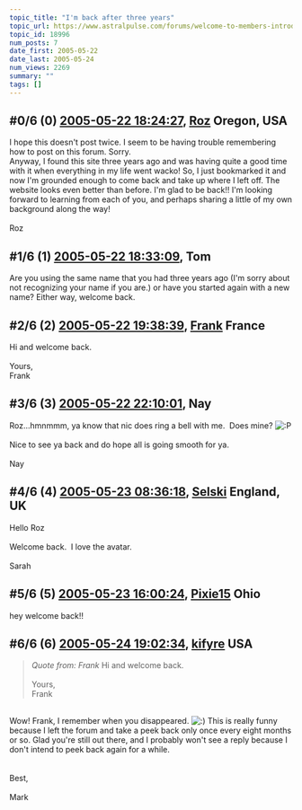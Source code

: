 ```yaml
---
topic_title: "I'm back after three years"
topic_url: https://www.astralpulse.com/forums/welcome-to-members-introductions!/i-m-back-after-three-years
topic_id: 18996
num_posts: 7
date_first: 2005-05-22
date_last: 2005-05-24
num_views: 2269
summary: ""
tags: []
---
```


## \#0/6 (0) [2005-05-22 18:24:27](https://www.astralpulse.com/forums/index.php?msg=163810), [Roz](https://www.astralpulse.com/forums/profile/?u=9089) Oregon, USA ##
<section>
I hope this doesn't post twice. I seem to be having trouble remembering how to post on this forum. Sorry.
<br>
Anyway, I found this site three years ago and was having quite a good time with it when everything in my life went wacko! So, I just bookmarked it and now I'm grounded enough to come back and take up where I left off. The website looks even better than before. I'm glad to be back!! I'm looking forward to learning from each of you, and perhaps sharing a little of my own background along the way!
<br>
<br>
Roz
</section>

## \#1/6 (1) [2005-05-22 18:33:09](https://www.astralpulse.com/forums/index.php?msg=163814), Tom  ##
<section>
Are you using the same name that you had three years ago (I'm sorry about not recognizing your name if you are.) or have you started again with a new name? Either way, welcome back.
</section>

## \#2/6 (2) [2005-05-22 19:38:39](https://www.astralpulse.com/forums/index.php?msg=163822), [Frank](https://www.astralpulse.com/forums/profile/?u=359) France ##
<section>
Hi and welcome back.
<br>
<br>
Yours,
<br>
Frank
</section>

## \#3/6 (3) [2005-05-22 22:10:01](https://www.astralpulse.com/forums/index.php?msg=163837), Nay  ##
<section>
Roz...hmnmmm, ya know that nic does ring a bell with me.  Does mine?
<img alt=":P" class="smiley" src="https://www.astralpulse.com/forums/Smileys/fugue/tongue.png" title="Tongue"/>
<br>
<br>
Nice to see ya back and do hope all is going smooth for ya.
<br>
<br>
Nay
</section>

## \#4/6 (4) [2005-05-23 08:36:18](https://www.astralpulse.com/forums/index.php?msg=163879), [Selski](https://www.astralpulse.com/forums/profile/?u=6012) England, UK ##
<section>
Hello Roz
<br>
<br>
Welcome back.  I love the avatar.
<br>
<br>
Sarah
</section>

## \#5/6 (5) [2005-05-23 16:00:24](https://www.astralpulse.com/forums/index.php?msg=163903), [Pixie15](https://www.astralpulse.com/forums/profile/?u=9082) Ohio ##
<section>
hey welcome back!!
</section>

## \#6/6 (6) [2005-05-24 19:02:34](https://www.astralpulse.com/forums/index.php?msg=164035), [kifyre](https://www.astralpulse.com/forums/profile/?u=61) USA ##
<section>
<blockquote class="bbc_standard_quote">
 <cite>
  Quote from: Frank
 </cite>
 Hi and welcome back.
 <br>
 <br>
 Yours,
 <br>
 Frank
</blockquote>
<br>
Wow! Frank, I remember when you disappeared.
<img alt=":)" class="smiley" src="https://www.astralpulse.com/forums/Smileys/fugue/smiley.png" title="Smiley"/>
This is really funny because I left the forum and take a peek back only once every eight months or so. Glad you're still out there, and I probably won't see a reply because I don't intend to peek back again for a while.
<br>
<br>
<br>
Best,
<br>
<br>
Mark
</section>